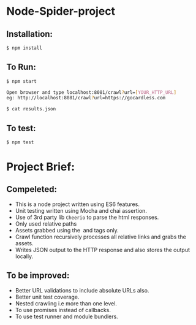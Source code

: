 # Node-Spider-project

## Installation:
```sh
$ npm install
```
## To Run:
```sh
$ npm start

Open browser and type localhost:8081/crawl?url=[YOUR_HTTP_URL] 
eg: http://localhost:8081/crawl?url=https://gocardless.com

$ cat results.json

```

## To test:
```sh
$ npm test

```

# Project Brief:
## Compeleted:

- This is a node project written using ES6 features.
- Unit testing written using Mocha and chai assertion.
- Use of 3rd party lib `Cheerio` to parse the html responses.
- Only used relative paths
- Assets grabbed using the <img> and <src> tags only.
- Crawl function recursively processes all relative links and grabs the assets.
- Writes JSON output to the HTTP response and also stores the output locally.

## To be improved:

- Better URL validations to include absolute URLs also.
- Better unit test coverage.
- Nested crawling i.e more than one level.
- To use promises instead of callbacks.
- To use test runner and module bundlers.